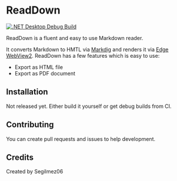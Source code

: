 # ReadDown

[![.NET Desktop Debug Build](https://github.com/Segilmez06/ReadDown/actions/workflows/dotnet-desktop.yml/badge.svg)](https://github.com/Segilmez06/ReadDown/actions/workflows/dotnet-desktop.yml)

ReadDown is a fluent and easy to use Markdown reader.

It converts Markdown to HMTL via [Markdig](https://github.com/xoofx/markdig) and renders it via [Edge WebView2](https://developer.microsoft.com/en-us/microsoft-edge/webview2/).
ReadDown has a few features which is easy to use:
- Export as HTML file
- Export as PDF document

## Installation

Not released yet. Either build it yourself or get debug builds from CI.
<!--Just get your installer from [releases](https://github.com/Segilmez06/ReadDown/releases) page.-->

## Contributing

You can create pull requests and issues to help development.

## Credits

Created by Segilmez06

